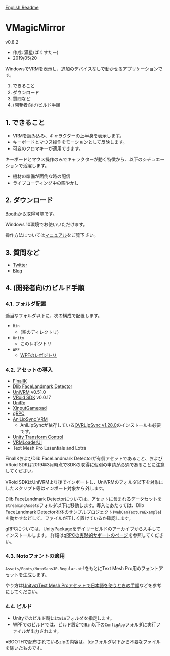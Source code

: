 [English Readme](https://github.com/malaybaku/VMagicMirror/blob/master/README_en.md)

# VMagicMirror

v0.8.2

* 作成: 獏星(ばくすたー)
* 2019/05/20

WindowsでVRMを表示し、追加のデバイスなしで動かせるアプリケーションです。

1. できること
2. ダウンロード
3. 質問など
4. (開発者向け)ビルド手順

## 1. できること

* VRMを読み込み、キャラクターの上半身を表示します。
* キーボードとマウス操作をモーションとして反映します。
* 可変のクロマキーが適用できます。

キーボードとマウス操作のみでキャラクターが動く特徴から、以下のシチュエーションで活躍します。

* 機材の準備が面倒な時の配信
* ライブコーディング中の賑やかし

## 2. ダウンロード

[Booth](https://booth.pm/ja/items/1272298)から取得可能です。

Windows 10環境でお使いいただけます。

操作方法については[マニュアル](https://github.com/malaybaku/VMagicMirror/blob/master/doc/manual.md)をご覧下さい。

## 3. 質問など

* [Twitter](https://twitter.com/baku_dreameater)
* [Blog](https://www.baku-dreameater.net/)


## 4. (開発者向け)ビルド手順

### 4.1. フォルダ配置

適当なフォルダ以下に、次の構成で配置します。

+ `Bin`
    + (空のディレクトリ)
+ `Unity`
    + このレポジトリ
+ `WPF`
    + [WPFのレポジトリ](https://github.com/malaybaku/VMAgicMirrorConfig)

### 4.2. アセットの導入

* [FinalIK](https://assetstore.unity.com/packages/tools/animation/final-ik-14290)
* [Dlib FaceLandmark Detector](https://assetstore.unity.com/packages/tools/integration/dlib-facelandmark-detector-64314)
* [UniVRM](https://github.com/vrm-c/UniVRM) v0.51.0
* [VRoid SDK](https://vroid.pixiv.help/hc/ja/sections/360002815734-VRoid-SDK-SDK%E9%80%A3%E6%90%BA%E3%82%B5%E3%83%BC%E3%83%93%E3%82%B9%E3%81%AB%E3%81%A4%E3%81%84%E3%81%A6) v0.0.17
* [UniRx](https://github.com/neuecc/UniRx)
* [XinputGamepad](https://github.com/kaikikazu/XinputGamePad)
* [gRPC](https://github.com/grpc/grpc)
* [AniLipSync VRM](https://github.com/sh-akira/AniLipSync-VRM)
    + AniLipSyncが依存している[OVRLipSync v1.28.0](https://developer.oculus.com/downloads/package/oculus-lipsync-unity/1.28.0/)のインストールも必要です。
* [Unity Transform Control](https://github.com/mattatz/unity-transform-control)
* [VRMLoaderUI](https://github.com/m2wasabi/VRMLoaderUI)
* Text Mesh Pro Essentials and Extra

FinalIKおよびDlib FaceLandmark Detectorが有償アセットであること、およびVRoid SDKは2019年3月時点でSDKの取得に個別の申請が必須であることに注意してください。

VRoid SDKはUniVRMより後でインポートし、UniVRMのフォルダ以下を対象にしたスクリプト等はインポート対象から外します。

Dlib FaceLandmark Detectorについては、アセットに含まれるデータセットを`StreamingAssets`フォルダ以下に移動します。導入にあたっては、Dlib FaceLandmark Detector本体のサンプルプロジェクト(`WebCamTextureExample`)を動かすなどして、ファイルが正しく置けているか確認します。

gRPCについては、UnityPackageをデイリービルドのアーカイブから入手してインストールします。
詳細は[gRPCの実験的サポートのページ](https://github.com/grpc/grpc/tree/master/src/csharp/experimental)を参照してください。


### 4.3. Notoフォントの適用

`Assets/Fonts/NotoSansJP-Regular.otf`をもとにText Mesh Pro用のフォントアセットを生成します。

やり方は[UnityのText Mesh Proアセットで日本語を使うときの手順](https://qiita.com/thorikawa/items/03b65b75fa9461b53efd)などを参考にしてください。

### 4.4. ビルド

* Unityでのビルド時には`Bin`フォルダを指定します。
* WPFでのビルドでは、ビルド設定で`Bin`以下の`ConfigApp`フォルダに実行ファイルが出力されます。

※BOOTHで配布されているzipの内容は、`Bin`フォルダ以下から不要なファイルを除いたものです。
